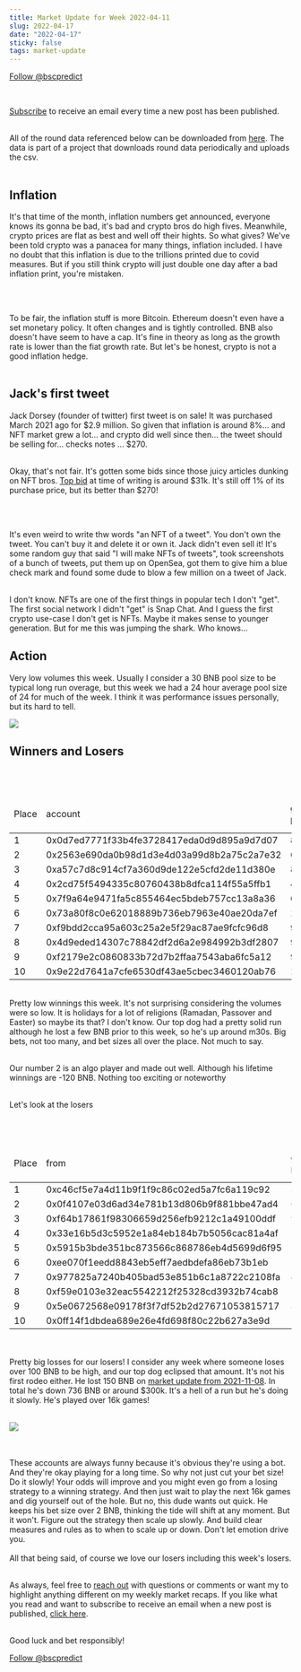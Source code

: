 ```yaml
---
title: Market Update for Week 2022-04-11
slug: 2022-04-17
date: "2022-04-17"
sticky: false
tags: market-update
---
```

<a href="https://twitter.com/bscpredict?ref_src=twsrc%5Etfw" class="twitter-follow-button" data-show-count="false">Follow @bscpredict</a><script async src="https://platform.twitter.com/widgets.js" charset="utf-8"></script>

<br/>

<a class="underline" href="https://forms.zohopublic.com/contact631/form/BSCPredictMailingList/formperma/FfjprXQKPkAZNTCcpdNfWQfMlHQvkuBkPvEldZqsUWs">Subscribe</a> to receive an email every time a new post has been published.

<br/>
All of the round data referenced below can be downloaded from <a class="underline" href="https://github.com/bsc-predict/bsc-predict-updater/tree/master/data/v2/main">here</a>. The data is part of a project that downloads round data periodically and uploads the csv.
<br/><br/>

<h2 class="text-2xl underline">Inflation</h2>
It's that time of the month, inflation numbers get announced, everyone knows its gonna be bad, it's bad and crypto bros do high fives. Meanwhile, crypto prices are flat as best and well off their hights. So what gives? We've been told crypto was a panacea for many things, inflation included. I have no doubt that this inflation is due to the trillions printed due to covid measures. But if you still think crypto will just double one day after a bad inflation print, you're mistaken.

<br/><br/>

To be fair, the inflation stuff is more Bitcoin. Ethereum doesn't even have a set monetary policy. It often changes and is tightly controlled. BNB also doesn't have seem to have a cap. It's fine in theory as long as the growth rate is lower than the fiat growth rate. But let's be honest, crypto is not a good inflation hedge. 
<br/><br>
<div class="divider"></div>

<h2 class="text-2xl underline">Jack's first tweet</h2>

Jack Dorsey (founder of twitter) first tweet is on sale! It was purchased March 2021 ago for $2.9 million. So given that inflation is around 8%... and NFT market grew a lot... and crypto did well since then... the tweet should be selling for... checks notes ... $270.
<br/><br>

Okay, that's not fair. It's gotten some bids since those juicy articles dunking on NFT bros. <a href="https://opensea.io/assets/matic/0x28009881f0ffe85c90725b8b02be55773647c64a/20/" class="underline">Top bid</a> at time of writing is around $31k. It's still off 1% of its purchase price, but its better than $270!

<br/><br>

It's even weird to write thw words "an NFT of a tweet". You don't own the tweet. You can't buy it and delete it or own it. Jack didn't even sell it! It's some random guy that said "I will make NFTs of tweets", took screenshots of a bunch of tweets, put them up on OpenSea, got them to give him a blue check mark and found some dude to blow a few million on a tweet of Jack.
<br/><br>

I don't know. NFTs are one of the first things in popular tech I don't "get". The first social network I didn't "get" is Snap Chat. And I guess the first crypto use-case I don't get is NFTs. Maybe it makes sense to younger generation. But for me this was jumping the shark. Who knows...

<div class="divider"></div>


<h2 class="text-2xl underline">Action</h2>

Very low volumes this week. Usually I consider a 30 BNB pool size to be typical long run overage, but this week we had a 24 hour average pool size of 24 for much of the week. I think it was performance issues personally, but its hard to tell.



<img src="https://i.imgur.com/FivtavF.png">


<div class="divider"></div>
<h2 class="text-2xl underline">Winners and Losers</h2>

<br/><br/>

<table class="table w-screen">
  <thead>
    <tr><td>Place</td><td>account</td><td>games played</td><td>won</td><td>won USD</td><td>Winnings Even Money</td><td>Average bet size</td></tr>
  </thead>

  <tbody>
<tr><td>1</td><td>0x0d7ed7771f33b4fe3728417eda0d9d895a9d7d07</td><td>89</td><td>42.98</td><td>      16,331.0</td><td>10.57</td><td>3.53</td></tr>
<tr><td>2</td><td>0x2563e690da0b98d1d3e4d03a99d8b2a75c2a7e32</td><td>653</td><td>40.82</td><td> 15,512.0</td><td>38.22</td><td>1.96</td></tr>
<tr><td>3</td><td>0xa57c7d8c914cf7a360d9de122e5cfd2de11d380e</td><td>85</td><td>33.01</td><td>  12,543.0</td><td>25.26</td><td>1.84</td></tr>
<tr><td>4</td><td>0x2cd75f5494335c80760438b8dfca114f55a5ffb1</td><td>441</td><td>29.53</td><td> 11,221.0</td><td>21.51</td><td>1.08</td></tr>
<tr><td>5</td><td>0x7f9a64e9471fa5c855464ec5bdeb757cc13a8a36</td><td>696</td><td>28.12</td><td> 10,684.0</td><td>60.92</td><td>0.32</td></tr>
<tr><td>6</td><td>0x73a80f8c0e62018889b736eb7963e40ae20da7ef</td><td>162</td><td>24.68</td><td> 9,378.0</td><td>17.2</td><td>0.86</td></tr>
<tr><td>7</td><td>0xf9bdd2cca95a603c25a2e5f29ac87ae9fcfc96d8</td><td>913</td><td>24.32</td><td> 9,242.0</td><td>68.27</td><td>0.27</td></tr>
<tr><td>8</td><td>0x4d9eded14307c78842df2d6a2e984992b3df2807</td><td>953</td><td>23.17</td><td> 8,805.0</td><td>53.1</td><td>0.3</td></tr>
<tr><td>9</td><td>0xf2179e2c0860833b72d7b2ffaa7543aba6fc5a12</td><td>94</td><td>22.47</td><td>  8,539.0</td><td>10.9</td><td>3.51</td></tr>
<tr><td>10</td><td>0x9e22d7641a7cfe6530df43ae5cbec3460120ab76</td><td>12</td><td>22.33</td><td> 8,485.0</td><td>4.82</td><td>4.07</td></tr>
  </tbody>
</table>


<br/>
Pretty low winnings this week. It's not surprising considering the volumes were so low. It is holidays for a lot of religions (Ramadan, Passover and Easter) so maybe its that? I don't know. Our top dog had a pretty solid run although he lost a few BNB prior to this week, so he's up around m30s. Big bets, not too many, and bet sizes all over the place. Not much to say.
<br/><br/>

Our number 2 is an algo player and made out well. Although his lifetime winnings are -120 BNB. Nothing too exciting or noteworthy
<br/><br/>

Let's look at the losers

<br/><br/>

<table class="table w-screen">
  <thead>
    <tr><td>Place</td><td>from</td><td>games played</td><td>won</td><td>won USD</td><td>Winnings Even Money</td><td>Average bet size</td></tr>
  </thead>
    <tbody>
<tr><td>1</td><td>0xc46cf5e7a4d11b9f1f9c86c02ed5a7fc6a119c92</td><td>313</td><td>	-139.78</td><td>-53,115.0</td><td>	-35.56</td><td>	2.59</td></tr>
<tr><td>2</td><td>0x0f4107e03d6ad34e781b13d806b9f881bbe47ad4</td><td>64</td><td>	-83.41</td><td>	-31,695.0</td><td>	-7.09</td><td>	3.39</td></tr>
<tr><td>3</td><td>0xf64b17861f98306659d256efb9212c1a49100ddf</td><td>96</td><td>	-73.06</td><td>	-27,761.0</td><td>	0.24</td><td>	5.88</td></tr>
<tr><td>4</td><td>0x33e16b5d3c5952e1a84eb184b7b5056cac81a4af</td><td>18</td><td>	-62.17</td><td>	-23,624.0</td><td>	-5.27</td><td>	9.94</td></tr>
<tr><td>5</td><td>0x5915b3bde351bc873566c868786eb4d5699d6f95</td><td>197</td><td>	-58.33</td><td>	-22,167.0</td><td>	-15.05</td><td>	2.69</td></tr>
<tr><td>6</td><td>0xee070f1eedd8843eb5eff7aedbdefa86eb73b1eb</td><td>103</td><td>	-50.76</td><td>	-19,289.0</td><td>	9.44</td><td>	1.26</td></tr>
<tr><td>7</td><td>0x977825a7240b405bad53e851b6c1a8722c2108fa</td><td>42</td><td>	-35.52</td><td>	-13,498.0</td><td>	-3.76</td><td>	1.89</td></tr>
<tr><td>8</td><td>0xf59e0103e32eac5542212f25328cd3932b74cab8</td><td>72</td><td>	-33.83</td><td>	-12,855.0</td><td>	-5.67</td><td>	0.85</td></tr>
<tr><td>9</td><td>0x5e0672568e09178f3f7df52b2d27671053815717</td><td>82</td><td>	-32.15</td><td>	-12,215.0</td><td>	-8.56</td><td>	1.72</td></tr>
<tr><td>10</td><td>0x0ff14f1dbdea689e26e4fd698f80c22b627a3e9d</td><td>261</td><td>	-31.56</td><td>	-11,991.0</td><td>	-24.75</td><td>	1.33</td></tr>
  </tbody>
</table>



<br/><br/>
Pretty big losses for our losers! I consider any week where someone loses over 100 BNB to be high, and our top dog eclipsed that amount. It's not his first rodeo either. He lost 150 BNB on <a href="https://bscpredict.com/blog/2021-11-08" class="underline">market update from 2021-11-08</a>. In total he's down 736 BNB or around $300k. It's a hell of a run but he's doing it slowly. He's played over 16k games!
<br/><br/>

<img src="https://i.imgur.com/4qFnL7B.png">

<br/><br/>
These accounts are always funny because it's obvious they're using a bot. And they're okay playing for a long time. So why not just cut your bet size! Do it slowly! Your odds will improve and you might even go from a losing strategy to a winning strategy. And then just wait to play the next 16k games and dig yourself out of the hole. But no, this dude wants out quick. He keeps his bet size over 2 BNB, thinking the tide will shift at any moment. But it won't. Figure out the strategy then scale up slowly. And build clear measures and rules as to when to scale up or down. Don't let emotion drive you. 
<br/><br/>
All that being said, of course we love our losers including this week's losers.
<br/><br/>


As always, feel free to <a class="underline" href="mailto:contact@bscpredict.com">reach out</a> with questions or comments or want my to highlight anything different on my weekly market recaps. If you like what you read and want to subscribe to receive an email when a new post is published, <a class="underline" href="https://forms.zoho.com/contact631/form/BSCPredictMailingList">click here</a>.
<br/><br/>

Good luck and bet responsibly!
<div class="divider"></div>

<a href="https://twitter.com/bscpredict?ref_src=twsrc%5Etfw" class="twitter-follow-button" data-show-count="false">Follow @bscpredict</a><script async src="https://platform.twitter.com/widgets.js" charset="utf-8"></script>
